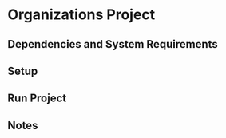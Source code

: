 # Organizations Project

## Dependencies and System Requirements


## Setup



## Run Project


## Notes